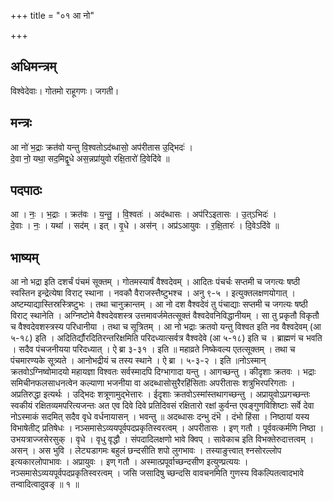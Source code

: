 +++
title = "०१ आ नो"

+++
## अधिमन्त्रम्
विश्वेदेवाः। गोतमो राहूगणः। जगती।

## मन्त्रः
आ नो॑ भ॒द्राः क्रत॑वो यन्तु वि॒श्वतोऽद॑ब्धासो॒ अप॑रीतास उ॒द्भिदः॑ ।  
दे॒वा नो॒ यथा॒ सद॒मिद्वृ॒धे अस॒न्नप्रा॑युवो रक्षि॒तारो॑ दि॒वेदि॑वे ॥

## पदपाठः
आ । नः॒ । भ॒द्राः । क्रत॑वः । य॒न्तु॒ । वि॒श्वतः॑ । अद॑ब्धासः । अप॑रिऽइतासः । उ॒त्ऽभिदः॑ ।  
दे॒वाः । नः॒ । यथा॑ । सद॑म् । इत् । वृ॒धे । अस॑न् । अप्र॑ऽआयुवः । र॒क्षि॒तारः॑ । दि॒वेऽदि॑वे ॥

## भाष्यम्
आ नो भद्रा इति दशर्चं पंचमं सूक्तम् । गोतमस्यार्षं वैश्वदेवम् । आदितः पंचर्चः सप्तमी च जगत्यः षष्ठी स्वस्तिन इन्द्रेत्येषा विराट् स्थाना । नवकौ वैराजस्त्तैष्टुभश्च । अनु ९-५ । इत्युक्तलक्षणयोगात् । अष्टम्याद्यास्तिस्रस्त्रिष्टुभः । तथा चानुक्रान्तम् । आ नो दश वैश्वदेवं तु पंचाद्याः सप्तमी च जगत्यः षष्ठी विराट् स्थानेति । अग्निष्टोमे वैश्वदेवशस्त्र उत्तमावर्जमेतत्सूक्तं वैश्वदेवनिविद्धानीयम् । सा तु प्रकृतौ विकृतौ च वैश्वदेवशस्त्रस्य परिधानीया । तथा च सूत्रितम् । आ नो भद्राः क्रतवो यन्तु विश्वत इति नव वैश्वदेवम् (आ ५-१८) इति । अदितिर्द्यौरदितिरन्तरिक्षमिति परिदध्यात्सर्वत्र वैश्वदेवे (आ ५-१८) इति च । ब्राह्मणं च भवति । सदैव पंचजनीयया परिदध्यात् । ऐ ब्रा ३-३१ । इति ॥ महाव्रते निष्केवल्य एतत्सूक्तम् । तथा च पंचमारण्यके सूत्र्यते । आनोभद्रीयं च तस्य स्थाने । ऐ ब्रा । ५-३-२ । इति ॥नोऽस्मान् क्रतवोऽग्निष्वोमादयो महायज्ञा विश्वतः सर्वस्मादपि दिग्भागादा यन्तु । आगच्छन्तु । कीदृशाः क्रतवः । भद्राः समिचीनफलसाधनत्वेन कल्याणा भजनीया वा अदब्धासोसुरैरहिंसिताः अपरीतासः शत्रुभिरपरिगताः । अप्रतिरुद्धा इत्यर्थः । उद्भिदः शत्रूणामुद्भेत्तारः । ईदृशाः क्रतवोऽस्मांस्तथागच्छन्तु । अप्रायुवोऽप्रगच्छन्तः स्वकीयं रक्षितव्यमपरित्यजन्तः अत एव दिवे दिवे प्रतिदिवसं रक्षितारो रक्षां कुर्वन्त एवङ्गुणविशिष्टाः सर्वे देवा नोऽस्माकं सदमित् सदैव वृधे वर्धनायासन् । भवन्तु ॥ अदब्धासः दन्भु दंभॆ । दंभो हिंसा । निष्ठायां यस्य विभाषेतीट् प्रतिषेधः । नञ्समासेऽव्ययपूर्वपदप्रकृतिस्वरत्वम् । अपरीतासः । इण् गतौ । पूर्ववत्कर्मणि निष्ठा । उभयत्राज्जसेरसुक् । वृधे । वृधु वृद्धौ । संपदादिलक्षणो भावे क्विप् । सावेकाच इति विभक्तेरुदात्तत्वम् । असन् । अस भुवि । लेट्यडागमः बहुलं छन्दसीति शपो लुगभावः । तस्याङुत्त्वात् श्नसोरल्लोप इत्यकारलोपाभावः । अप्रायुवः । इण् गतौ । अस्मात्प्रपूर्वाच्छन्दसीण इत्युण्प्रत्ययः । नञ्समासेऽव्ययपूर्वपदप्रकृतिस्वरत्वम् । जसि जसादिषु च्छन्दसि वावचनमिति गुणस्य विकल्पितत्वादभावे तन्वादित्वादुवङ् ॥ १ ॥